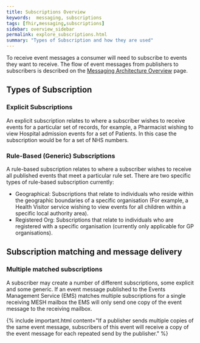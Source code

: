 ```yaml
---
title: Subscriptions Overview
keywords:  messaging, subscriptions
tags: [fhir,messaging,subscriptions]
sidebar: overview_sidebar
permalink: explore_subscriptions.html
summary: "Types of Subscription and how they are used"
---
```


To receive event messages a consumer will need to subscribe to events they want to receive. The flow of event messages from publishers to subscribers is described on the [Messaging Architecture Overview](explore_msg_architecture_overview.html) page.


## Types of Subscription ##

### Explicit Subscriptions ###

An explicit subscription relates to where a subscriber wishes to receive events for a particular set of records, for example, a Pharmacist wishing to view Hospital admission events for a set of Patients. In this case the subscription would be for a set of NHS numbers. 

### Rule-Based (Generic) Subscriptions ###

A rule-based subscription relates to where a subscriber wishes to receive all published events that meet a particular rule set. There are two specific types of rule-based subscription currently:

  - Geographical: Subscriptions that relate to individuals who reside within the geographic boundaries of a specific organisation (For example, a Health Visitor service wishing to view events for all children within a specific local authority area). 
  - Registered Org: Subscriptions that relate to individuals who are registered with a specific organisation (currently only applicable for GP organisations).


## Subscription matching and message delivery ##

### Multiple matched subscriptions ###

A subscriber may create a number of different subscriptions, some explicit and some generic. If an event message published to the Events Management Service (EMS) matches multiple subscriptions for a single receiving MESH mailbox the EMS will only send one copy of the event message to the receiving mailbox.

{% include important.html content="If a publisher sends multiple copies of the same event message, subscribers of this event will receive a copy of the event message for each repeated send by the publisher." %}
